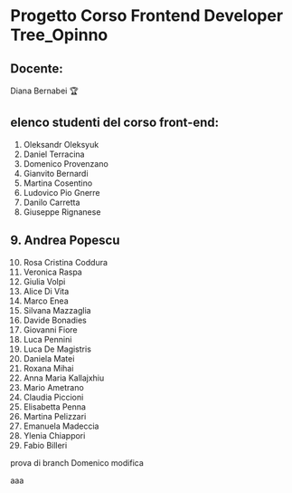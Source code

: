 # Progetto Corso Frontend Developer Tree_Opinno

## Docente:

Diana Bernabei 🏆

## elenco studenti del corso front-end:

1. Oleksandr Oleksyuk
2. Daniel Terracina
3. Domenico Provenzano
4. Gianvito Bernardi
5. Martina Cosentino
6. Ludovico Pio Gnerre
7. Danilo Carretta
8. Giuseppe Rignanese
## 9. Andrea Popescu
10. Rosa Cristina Coddura
11. Veronica Raspa
12. Giulia Volpi
13. Alice Di Vita
14. Marco Enea
15. Silvana Mazzaglia
16. Davide Bonadies
17. Giovanni Fiore
18. Luca Pennini
19. Luca De Magistris
20. Daniela Matei
21. Roxana Mihai
22. Anna Maria Kallajxhiu
23. Mario Ametrano
24. Claudia Piccioni
25. Elisabetta Penna
26. Martina Pelizzari
27. Emanuela Madeccia
28. Ylenia Chiappori
29. Fabio Billeri

prova di branch Domenico
modifica


aaa